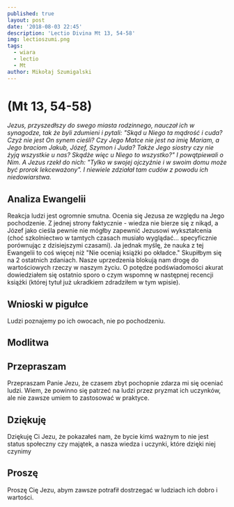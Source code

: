 ```yaml
---
published: true
layout: post
date: '2018-08-03 22:45'
description: 'Lectio Divina Mt 13, 54-58'
img: lectioszumi.png
tags:
  - wiara
  - lectio
  - Mt
author: Mikołaj Szumigalski
---
```

# (Mt 13, 54-58)
 
*Jezus, przyszedłszy do swego miasta rodzinnego, nauczał ich w synagodze, tak że byli zdumieni i pytali: "Skąd u Niego ta mądrość i cuda? Czyż nie jest On synem cieśli? Czy Jego Matce nie jest na imię Mariam, a Jego braciom Jakub, Józef, Szymon i Juda? Także Jego siostry czy nie żyją wszystkie u nas? Skądże więc u Niego to wszystko?" I powątpiewali o Nim. A Jezus rzekł do nich: "Tylko w swojej ojczyźnie i w swoim domu może być prorok lekceważony". I niewiele zdziałał tam cudów z powodu ich niedowiarstwa.*

## Analiza Ewangelii 

Reakcja ludzi jest ogromnie smutna. Ocenia się Jezusa ze względu na Jego pochodzenie. Z jednej strony faktycznie - wiedza nie bierze się z nikąd, a Józef jako cieśla pewnie nie mógłby zapewnić Jezusowi wykształcenia (choć szkolniectwo w tamtych czasach musiało wyglądać... specyficznie porównując z dzisiejszymi czasami). Ja jednak myślę, że nauka z tej Ewangelii to coś więcej niż "Nie oceniaj książki po okładce." Skupiłbym się na 2 ostatnich zdaniach. Nasze uprzedzenia blokują nam drogę do wartościowych rzeczy w naszym życiu. O potędze podświadomości akurat dowiedziałem się ostatnio sporo o czym wspomnę w następnej recencji książki (której tytuł już ukradkiem zdradziłem w tym wpisie).  


## Wnioski w pigułce

Ludzi poznajemy po ich owocach, nie po pochodzeniu.

## Modlitwa

## Przepraszam

Przepraszam Panie Jezu, że czasem zbyt pochopnie zdarza mi się oceniać ludzi. Wiem, że powinno się patrzeć na ludzi przez pryzmat ich uczynków, ale nie zawsze umiem to zastosować w praktyce.

## Dziękuję

Dziękuję Ci Jezu, że pokazałeś nam, że bycie kimś ważnym to nie jest status społeczny czy majątek, a nasza wiedza i uczynki, które dzięki niej czynimy

## Proszę

Proszę Cię Jezu, abym zawsze potrafił dostrzegać w ludziach ich dobro i wartości.
